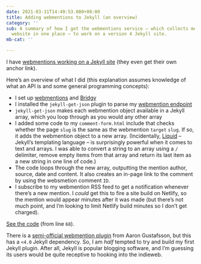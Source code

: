 ```yaml
---
date: 2021-03-31T14:49:53.000+00:00
title: Adding webmentions to Jekyll (an overview)
category: ''
sub: A summary of how I got the webmentions service – which collects mentions to your
  website in one place – to work on a version 4 Jekyll site.
mb-cat: ''

---
```

I have [webmentions working on a Jekyll site](https://www.thisdaysportion.com/notes/netnewswire-6-has-a-twitter-feed-feature#1096440) (they even get their own anchor link).

Here’s an overview of what I did (this explanation assumes knowledge of what an API is and some general programming concepts):

* I set up [webmentions](https://webmention.io/) and [Bridgy](https://brid.gy/)
* I installed the `jekyll-get-json` plugin to parse my [webmention endpoint](https://webmention.io/api/mentions?token=l0rDXZZ2YinbbSQ8KQ_HAA)
* `jekyll-get-json` makes each webmention object available in a Jekyll array, which you loop through as you would any other array
* I added some code to my `comment-form.html` include that checks whether the page `slug` is the same as the webmention `target` `slug`. If so, it adds the webmention object to a new array. (Incidentally, [Liquid](https://shopify.github.io/liquid/) – Jekyll’s templating language – is surprisingly powerful when it comes to text and arrays. I was able to convert a string to an array using a `/` delimiter, remove empty items from that array and return its last item as a new string in one line of code.)
* The code loops through the new array, outputting the mention author, source, date and content. It also creates an in-page link to the comment by using the websmetion comment `ID`.
* I subscribe to my webmention RSS feed to get a notification whenever there’s a new mention. I _could_ get this to fire a site build on Netlify, so the mention would appear minutes after it was made (but there’s not much point, and I’m looking to limit Netlify build minutes so I don’t get charged).

[See the code](https://github.com/leonp/thisdaysportion/blob/master/_includes/comment-form.html) (from line `68`).

There is a [semi-official webmention plugin](https://github.com/aarongustafson/jekyll-webmention_io) from Aaron Gustafsson, but this has a `<4.0` Jekyll dependency. So, I am _half_ tempted to try and build my first Jekyll plugin. After all, Jekyll is popular blogging software, and I’m guessing its users would be quite receptive to hooking into the indieweb.